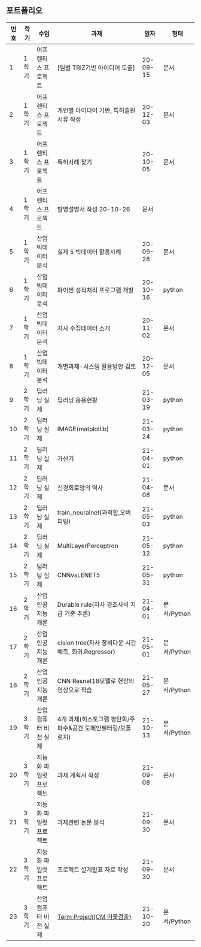 
 ## 포트폴리오
   
번호 | 학기	| 수업	|	과제|	일자|	형태
-- | ------ | ------- | ------- | -------- | -------
1 | 1학기 | 어프렌티스 프로젝트	| [팀별 TRIZ기반 아이디어 도출]	| 20-09-15	| 문서
2 | 1학기 | 어프렌티스 프로젝트 | 개인별 아이디어 기반, 특허출원 서류 작성|	20-12-03	|문서
3 | 1학기 | 어프렌티스 프로젝트 | 특허사례 찾기|	20-10-05	|문서
4 | 1학기 | 어프렌티스 프로젝트 | 발명설명서 작성	20-10-26	|문서
5 | 1학기 | 산업 빅데이터 분석 | 실제	5	빅데이터 활용사례|	20-09-28	|문서
6 | 1학기 | 산업 빅데이터 분석 | 파이썬 성적처리 프로그램 개발	|20-10-16	|python
7 | 1학기 | 산업 빅데이터 분석 | 자사 수집데이터 소개|	20-11-02|	문서
8 | 1학기 | 산업 빅데이터 분석 | 개별과제-시스템 활용방안 검토	| 20-12-05	| 문서
9 | 2학기 | 딥러닝 실제	|	딥러닝 응용현황	| 21-03-19	| python
10 | 2학기 | 딥러닝 실제	| IMAGE(matplotlib)	| 21-03-24	| python
11 | 2학기 | 딥러닝 실제	| 가산기	| 21-04-01	| python
12 | 2학기 | 딥러닝 실제	| 신경회로망의 역사	| 21-04-08	| 문서
13 | 2학기 | 딥러닝 실제	| train_neuralnet(과적합,오버피팅)	| 21-05-03	| python
14 | 2학기 | 딥러닝 실제	| MultiLayerPerceptron	| 21-05-12	| python
15 | 2학기 | 딥러닝 실제 |	CNNvsLENET5	| 21-05-31	| python
16 | 2학기 | 산업 인공지능 개론 | Durable rule(자사 경조사비 지급 기준 추론) | 21-04-01 | 문서/Python
17 | 2학기 | 산업 인공지능 개론 | cision tree(자사 장비다운 시간 예측, 회귀.Regressor) | 21-05-01	| 문서/Python
18 | 2학기 | 산업 인공지능 개론 | CNN Resnet18모델로 현장의 영상으로 학습 | 21-05-27 | 문서/Python
19 | 3학기 | 산업 컴퓨터 비전 실제	| 4개 과제(히스토그램 평탄화/주파수&공간 도메인필터링/모폴로지)	| 21-10-13	| 문서/Python
20 | 3학기 | 지능화 파일럿 프로젝트 | 과제 계획서 작성	| 21-09-08	| 문서
21 | 3학기 | 지능화 파일럿 프로젝트 | 과제관련 논문 분석	| 21-09-30	| 문서
22 | 3학기 | 지능화 파일럿 프로젝트 | 프로젝트 설계발표 자료 작성	| 21-09-30	| 문서
23 | 3학기 | 산업 컴퓨터 비전 실제 | [Term Project(CM 이물검출)](https://github.com/ByeongKeun/Industrial-AI/tree/master/2021_2_%EC%82%B0%EC%97%85%20%EC%BB%B4%ED%93%A8%ED%84%B0%EB%B9%84%EC%A0%84%20%EC%8B%A4%EC%A0%9C/%EA%B3%BC%EC%A0%9C/2%EC%B0%A8_Term%20project_211020_CM%20%EC%9D%B4%EB%AC%BC%EC%A7%88%20%EA%B2%80%EC%B6%9C)	| 21-10-20	| 문서/Python
